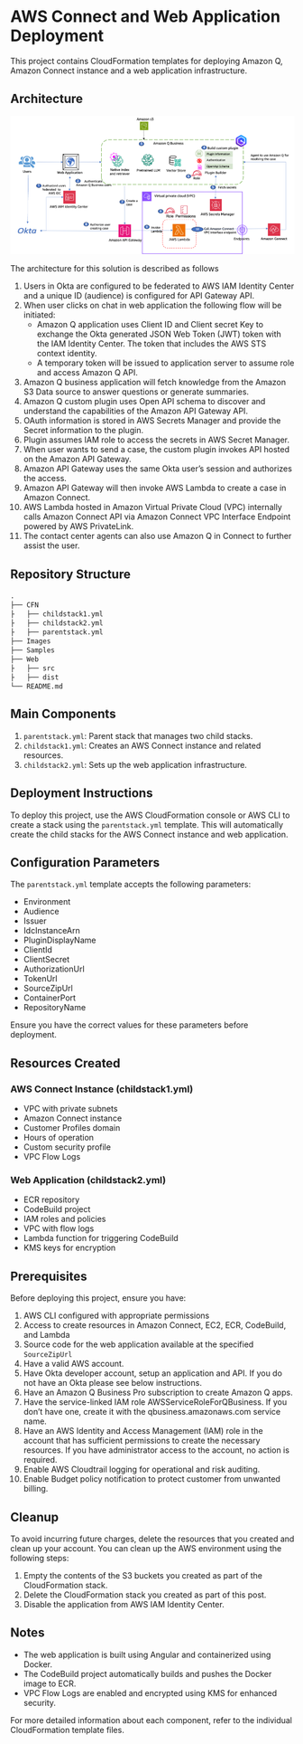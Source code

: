 
# AWS Connect and Web Application Deployment

This project contains CloudFormation templates for deploying Amazon Q, Amazon Connect instance and a web application infrastructure.


## Architecture

![Architecture](/Images/architecture.png)

The architecture for this solution is described as follows

1.	Users in Okta are configured to be federated to AWS IAM Identity Center and a unique ID (audience) is configured for API Gateway API.
2.	When user clicks on chat in web application the following flow will be initiated: 
    - Amazon Q application uses Client ID and Client secret Key to exchange the Okta generated JSON Web Token (JWT) token with the IAM Identity Center. The token that includes the AWS STS context identity. 
    -	A temporary token will be issued to application server to assume role and access Amazon Q API.
3.	Amazon Q business application will fetch knowledge from the Amazon S3 Data source to answer questions or generate summaries. 
4.	Amazon Q custom plugin uses Open API schema to discover and understand the capabilities of the Amazon API Gateway API.
5.	OAuth information is stored in AWS Secrets Manager and provide the Secret information to the plugin.
6.	Plugin assumes IAM role to access the secrets in AWS Secret Manager.
7.	When user wants to send a case, the custom plugin invokes API hosted on the Amazon API Gateway. 
8.	Amazon API Gateway uses the same Okta user’s session and authorizes the access.
9.	Amazon API Gateway will then invoke AWS Lambda to create a case in Amazon Connect.
10.	AWS Lambda hosted in Amazon Virtual Private Cloud (VPC) internally calls  Amazon Connect  API via  Amazon Connect VPC Interface Endpoint powered by AWS PrivateLink. 
11.	The contact center agents can also use Amazon Q in Connect to further assist the user.



## Repository Structure

```
.
├── CFN
├   ├── childstack1.yml
├   ├── childstack2.yml
├   ├── parentstack.yml
├── Images
├── Samples
├── Web
├   ├── src
├   ├── dist
└── README.md
```

## Main Components

1. `parentstack.yml`: Parent stack that manages two child stacks.
2. `childstack1.yml`: Creates an AWS Connect instance and related resources.
3. `childstack2.yml`: Sets up the web application infrastructure.

## Deployment Instructions

To deploy this project, use the AWS CloudFormation console or AWS CLI to create a stack using the `parentstack.yml` template. This will automatically create the child stacks for the AWS Connect instance and web application.

## Configuration Parameters

The `parentstack.yml` template accepts the following parameters:

- Environment
- Audience
- Issuer
- IdcInstanceArn
- PluginDisplayName
- ClientId
- ClientSecret
- AuthorizationUrl
- TokenUrl
- SourceZipUrl
- ContainerPort
- RepositoryName

Ensure you have the correct values for these parameters before deployment.

## Resources Created

### AWS Connect Instance (childstack1.yml)

- VPC with private subnets
- Amazon Connect instance
- Customer Profiles domain
- Hours of operation
- Custom security profile
- VPC Flow Logs

### Web Application (childstack2.yml)

- ECR repository
- CodeBuild project
- IAM roles and policies
- VPC with flow logs
- Lambda function for triggering CodeBuild
- KMS keys for encryption

## Prerequisites

Before deploying this project, ensure you have:

1.  AWS CLI configured with appropriate permissions
2.  Access to create resources in Amazon Connect, EC2, ECR, CodeBuild, and Lambda
3.  Source code for the web application available at the specified `SourceZipUrl`
4.	Have a valid AWS account. 
5.	Have Okta developer account, setup an application and API. If you do not have an Okta please see below instructions.
6.	Have an Amazon Q Business Pro subscription to create Amazon Q apps. 
7.	Have the service-linked IAM role AWSServiceRoleForQBusiness. If you don’t have one, create it with the qbusiness.amazonaws.com service name.
8.	Have an AWS Identity and Access Management (IAM) role in the account that has sufficient permissions to create the necessary resources. If you have administrator access to the account, no action is required.
9.	Enable AWS Cloudtrail logging for operational and risk auditing.
10.	Enable Budget policy notification to protect customer from unwanted billing.


## Cleanup

To avoid incurring future charges, delete the resources that you created and clean up your account.
You can clean up the AWS environment using the following steps:
1.	Empty the contents of the S3 buckets you created as part of the CloudFormation stack.
2.	Delete the CloudFormation stack you created as part of this post.
3.	Disable the application from AWS IAM Identity Center.


## Notes

- The web application is built using Angular and containerized using Docker.
- The CodeBuild project automatically builds and pushes the Docker image to ECR.
- VPC Flow Logs are enabled and encrypted using KMS for enhanced security.

For more detailed information about each component, refer to the individual CloudFormation template files.

